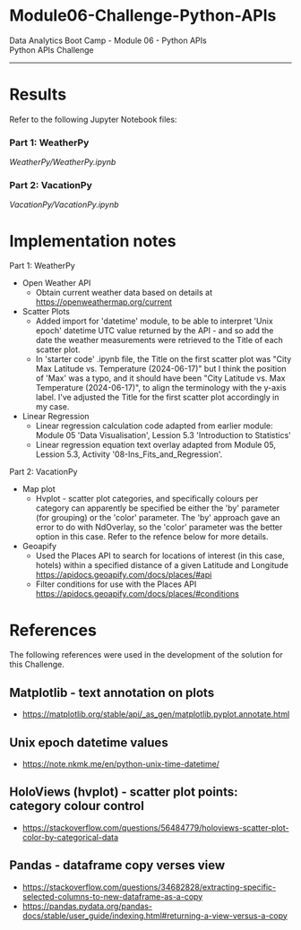 # Module06-Challenge-Python-APIs
Data Analytics Boot Camp - Module 06 - Python APIs \
Python APIs Challenge

---

# Results

Refer to the following Jupyter Notebook files:
### Part 1: WeatherPy
*WeatherPy/WeatherPy.ipynb*

### Part 2: VacationPy
*VacationPy/VacationPy.ipynb*

# Implementation notes

Part 1: WeatherPy
- Open Weather API
    - Obtain current weather data based on details at https://openweathermap.org/current
- Scatter Plots
    - Added import for 'datetime' module, to be able to interpret 'Unix epoch' datetime UTC value returned by the API - and so add the date the weather measurements were retrieved to the Title of each scatter plot.
    - In 'starter code' .ipynb file, the Title on the first scatter plot was "City Max Latitude vs. Temperature (2024-06-17)" but I think the position of 'Max' was a typo, and it should have been "City Latitude vs. Max Temperature (2024-06-17)", to align the terminology with the y-axis label. I've adjusted the Title for the first scatter plot accordingly in my case.
- Linear Regression
    - Linear regression calculation code adapted from earlier module: Module 05 'Data Visualisation', Lession 5.3 'Introduction to Statistics'
    - Linear regression equation text overlay adapted from Module 05, Lession 5.3, Activity '08-Ins_Fits_and_Regression'.

Part 2: VacationPy
- Map plot
    - Hvplot - scatter plot categories, and specifically colours per category can apparently be specified be either the 'by' parameter (for grouping) or the 'color' parameter. The 'by' approach gave an error to do with NdOverlay, so the 'color' parameter was the better option in this case. Refer to the refence below for more details.
- Geoapify
    - Used the Places API to search for locations of interest (in this case, hotels) within a specified distance of a given Latitude and Longitude https://apidocs.geoapify.com/docs/places/#api
    - Filter conditions for use with the Places API https://apidocs.geoapify.com/docs/places/#conditions

# References

The following references were used in the development of the solution for this Challenge.

## Matplotlib - text annotation on plots
- https://matplotlib.org/stable/api/_as_gen/matplotlib.pyplot.annotate.html

## Unix epoch datetime values
- https://note.nkmk.me/en/python-unix-time-datetime/

## HoloViews (hvplot) - scatter plot points: category colour control
- https://stackoverflow.com/questions/56484779/holoviews-scatter-plot-color-by-categorical-data

## Pandas - dataframe copy verses view
- https://stackoverflow.com/questions/34682828/extracting-specific-selected-columns-to-new-dataframe-as-a-copy
- https://pandas.pydata.org/pandas-docs/stable/user_guide/indexing.html#returning-a-view-versus-a-copy